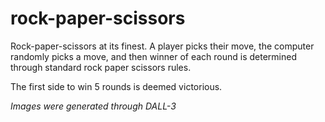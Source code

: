 # rock-paper-scissors

Rock-paper-scissors at its finest. A player picks their move, the computer randomly picks a move, and then winner of each round is determined through standard rock paper scissors rules. 

The first side to win 5 rounds is deemed victorious.

_Images were generated through DALL-3_